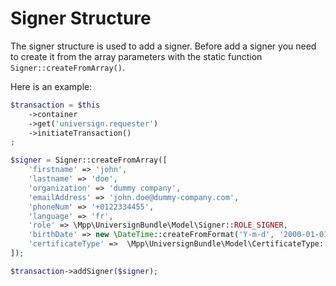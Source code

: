 Signer Structure
================

The signer structure is used to add a signer.
Before add a signer you need to create it from the array parameters with the static function `Signer::createFromArray()`.

Here is an example:

```php
$transaction = $this
    ->container
    ->get('universign.requester')
    ->initiateTransaction()
;

$signer = Signer::createFromArray([
    'firstname' => 'john',
    'lastname' => 'doe',
    'organization' => 'dummy company',
    'emailAddress' => 'john.doe@dummy-company.com',
    'phoneNum' => '+0122334455',
    'language' => 'fr',
    'role' => \Mpp\UniversignBundle\Model\Signer::ROLE_SIGNER,
    'birthDate' => new \DateTime::createFromFormat('Y-m-d', '2000-01-01'),
    'certificateType' =>  \Mpp\UniversignBundle\Model\CertificateType::SIMPLE,
]);

$transaction->addSigner($signer);
```